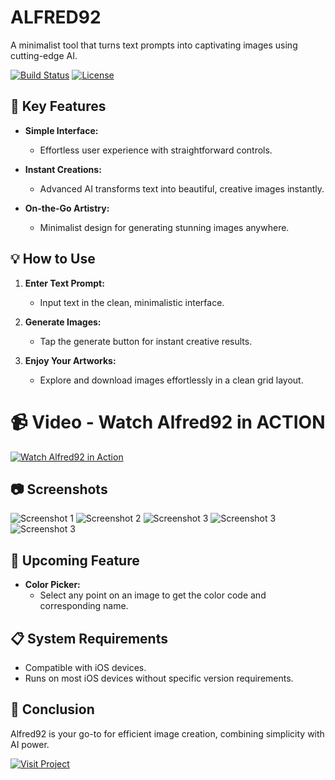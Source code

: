 # ALFRED92

A minimalist tool that turns text prompts into captivating images using cutting-edge AI.

[![Build Status](https://img.shields.io/badge/Status-Active-brightgreen)](https://github.com/ShahWaleedButt/Alfred92-MVVM.)
[![License](https://img.shields.io/badge/License-MIT-blue.svg)](https://opensource.org/licenses/MIT)

## 🚀 Key Features
- **Simple Interface:**
  - Effortless user experience with straightforward controls.

- **Instant Creations:**
  - Advanced AI transforms text into beautiful, creative images instantly.

- **On-the-Go Artistry:**
  - Minimalist design for generating stunning images anywhere.

## 💡 How to Use
1. **Enter Text Prompt:**
   - Input text in the clean, minimalistic interface.

2. **Generate Images:**
   - Tap the generate button for instant creative results.

3. **Enjoy Your Artworks:**
   - Explore and download images effortlessly in a clean grid layout.

# 📹 Video - Watch Alfred92 in ACTION
[![Watch Alfred92 in Action](https://img.shields.io/badge/Watch-Demo-red)](https://streamable.com/omchwv)

## 📷 Screenshots
![Screenshot 1](screenshots/1.png)
![Screenshot 2](screenshots/2.png)
![Screenshot 3](screenshots/3.png)
![Screenshot 3](screenshots/4.png)
![Screenshot 3](screenshots/5.png)

## 🔮 Upcoming Feature
- **Color Picker:**
  - Select any point on an image to get the color code and corresponding name.

## 📋 System Requirements
- Compatible with iOS devices.
- Runs on most iOS devices without specific version requirements.

## 🌟 Conclusion
Alfred92 is your go-to for efficient image creation, combining simplicity with AI power.

[![Visit Project](https://img.shields.io/badge/Visit-Project-orange)](https://github.com/ShahWaleedButt/Alfred92-MVVM.)
